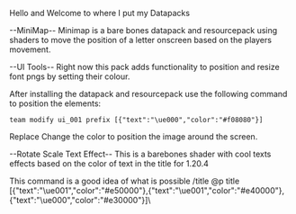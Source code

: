 Hello and Welcome to where I put my Datapacks

--MiniMap--
Minimap is a bare bones datapack and resourcepack using shaders to move the position of a letter onscreen based on the players movement.





--UI Tools-- 
Right now this pack adds functionality to position and resize font pngs by setting their colour.

After installing the datapack and resourcepack use the following command to position the elements:

```team modify ui_001 prefix [{"text":"\ue000","color":"#f08080"}]```

Replace Change the color to position the image around the screen.

--Rotate Scale Text Effect--
This is a barebones shader with cool texts effects based on the color of text in the title for 1.20.4

This command is a good idea of what is possible
/title @p title [{"text":"\ue001","color":"#e50000"},{"text":"\ue001","color":"#e40000"},{"text":"\ue000","color":"#e30000"}]\



